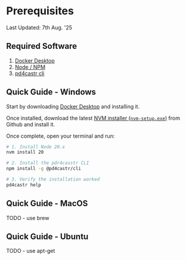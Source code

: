 # Prerequisites

Last Updated: 7th Aug. '25

## Required Software

1. [Docker Desktop](https://docs.docker.com/get-started/introduction/get-docker-desktop/)
2. [Node / NPM](https://nodejs.org/en/download)
3. [pd4castr cli](https://npmjs.com/packages/<cli-tool-package-name>)

## Quick Guide - Windows

Start by downloading [Docker Desktop](https://docs.docker.com/desktop/setup/install/windows-install) and installing it.

Once installed, download the latest [NVM installer (`nvm-setup.exe`)](https://github.com/coreybutler/nvm-windows/releases) from Github and install it.

Once complete, open your terminal and run:

```bash
# 1. Install Node 20.x
nvm install 20

# 2. Install the pdr4casstr CLI
npm install -g @pd4castr/cli

# 3. Verify the installation worked
pd4castr help
```

## Quick Guide - MacOS

TODO - use brew

## Quick Guide - Ubuntu

TODO - use apt-get
